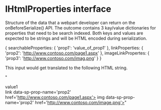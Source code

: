 # IHtmlProperties interface





Structure of the data that a webpart developer can return on the onBeforeSerialize() API. 
The outcome contains 3 kay/value dictionaries for properties that need to be search indexed. 
Both keys and values are expected to be strings and will be HTML encoded during serialization. 
 
{ 
searchableProperties: { 'prop1': 'value_of_prop1' }, 
linkProperties: { 'prop2': 'http://www.contoso.com/page1.aspx' }, 
imageLinkPropertes: { 'prop3': 'http://www.contoso.com/imag.png' } 
} 
 
This input would get translated to the following HTML string. 
 
"<div data-sp-prop-name='prop1'>value1</div> 
link data-sp-prop-name='prop2' href='http://www.contoso.com/page1.aspx'> 
img data-sp-prop-name='prop2' href='http://www.contoso.com/image.png'>" 







